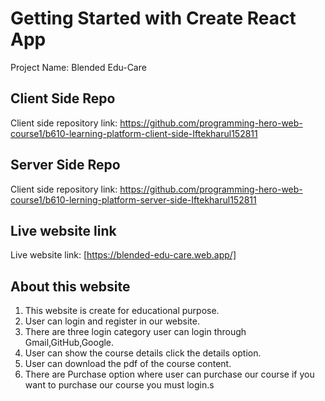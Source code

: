 # Getting Started with Create React App

Project Name: Blended Edu-Care

## Client Side Repo

Client side repository link:  https://github.com/programming-hero-web-course1/b610-learning-platform-client-side-Iftekharul152811

## Server Side Repo

Client side repository link: https://github.com/programming-hero-web-course1/b610-lerning-platform-server-side-Iftekharul152811

## Live website link

Live website link: [https://blended-edu-care.web.app/]

## About this website

1. This website is create for educational purpose.
2. User can login and register in our website.
3. There are three login category user can login through Gmail,GitHub,Google.
4. User can show the course details click the details option.
5. User can download the pdf of the course content.
6. There are Purchase option where user can purchase our course if you want to purchase our course you must login.s